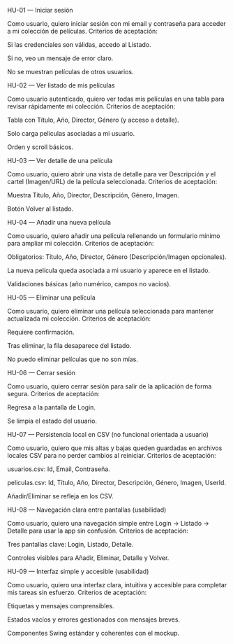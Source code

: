 HU-01 — Iniciar sesión

Como usuario, quiero iniciar sesión con mi email y contraseña para acceder a mi colección de películas.
Criterios de aceptación:

Si las credenciales son válidas, accedo al Listado.

Si no, veo un mensaje de error claro.

No se muestran películas de otros usuarios.

HU-02 — Ver listado de mis películas

Como usuario autenticado, quiero ver todas mis películas en una tabla para revisar rápidamente mi colección.
Criterios de aceptación:

Tabla con Título, Año, Director, Género (y acceso a detalle).

Solo carga películas asociadas a mi usuario.

Orden y scroll básicos.

HU-03 — Ver detalle de una película

Como usuario, quiero abrir una vista de detalle para ver Descripción y el cartel (Imagen/URL) de la película seleccionada.
Criterios de aceptación:

Muestra Título, Año, Director, Descripción, Género, Imagen.

Botón Volver al listado.

HU-04 — Añadir una nueva película

Como usuario, quiero añadir una película rellenando un formulario mínimo para ampliar mi colección.
Criterios de aceptación:

Obligatorios: Título, Año, Director, Género (Descripción/Imagen opcionales).

La nueva película queda asociada a mi usuario y aparece en el listado.

Validaciones básicas (año numérico, campos no vacíos).

HU-05 — Eliminar una película

Como usuario, quiero eliminar una película seleccionada para mantener actualizada mi colección.
Criterios de aceptación:

Requiere confirmación.

Tras eliminar, la fila desaparece del listado.

No puedo eliminar películas que no son mías.

HU-06 — Cerrar sesión

Como usuario, quiero cerrar sesión para salir de la aplicación de forma segura.
Criterios de aceptación:

Regresa a la pantalla de Login.

Se limpia el estado del usuario.

HU-07 — Persistencia local en CSV (no funcional orientada a usuario)

Como usuario, quiero que mis altas y bajas queden guardadas en archivos locales CSV para no perder cambios al reiniciar.
Criterios de aceptación:

usuarios.csv: Id, Email, Contraseña.

peliculas.csv: Id, Título, Año, Director, Descripción, Género, Imagen, UserId.

Añadir/Eliminar se refleja en los CSV.

HU-08 — Navegación clara entre pantallas (usabilidad)

Como usuario, quiero una navegación simple entre Login → Listado → Detalle para usar la app sin confusión.
Criterios de aceptación:

Tres pantallas clave: Login, Listado, Detalle.

Controles visibles para Añadir, Eliminar, Detalle y Volver.

HU-09 — Interfaz simple y accesible (usabilidad)

Como usuario, quiero una interfaz clara, intuitiva y accesible para completar mis tareas sin esfuerzo.
Criterios de aceptación:

Etiquetas y mensajes comprensibles.

Estados vacíos y errores gestionados con mensajes breves.

Componentes Swing estándar y coherentes con el mockup.